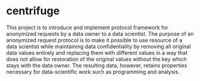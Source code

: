 # centrifuge
This project is to introduce and implement protocol framework for anonymized requests by a data owner to a data scientist. The purpose of an anonymized request protocol is to make it possible to use resource of a data scientist while maintaining data confidentiality by removing all original data values entirely and replacing them with different values in a way that does not allow for restoration of the original values without the key which stays with the data owner. The resulting data, however, retains properties necessary for data-scientific work such as programming and analysis.
